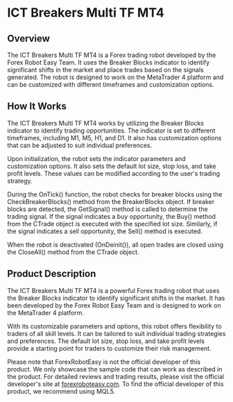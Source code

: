 # ICT Breakers Multi TF MT4

## Overview
The ICT Breakers Multi TF MT4 is a Forex trading robot developed by the Forex Robot Easy Team. It uses the Breaker Blocks indicator to identify significant shifts in the market and place trades based on the signals generated. The robot is designed to work on the MetaTrader 4 platform and can be customized with different timeframes and customization options.

## How It Works
The ICT Breakers Multi TF MT4 works by utilizing the Breaker Blocks indicator to identify trading opportunities. The indicator is set to different timeframes, including M1, M5, H1, and D1. It also has customization options that can be adjusted to suit individual preferences.

Upon initialization, the robot sets the indicator parameters and customization options. It also sets the default lot size, stop loss, and take profit levels. These values can be modified according to the user's trading strategy.

During the OnTick() function, the robot checks for breaker blocks using the CheckBreakerBlocks() method from the BreakerBlocks object. If breaker blocks are detected, the GetSignal() method is called to determine the trading signal. If the signal indicates a buy opportunity, the Buy() method from the CTrade object is executed with the specified lot size. Similarly, if the signal indicates a sell opportunity, the Sell() method is executed.

When the robot is deactivated (OnDeinit()), all open trades are closed using the CloseAll() method from the CTrade object.

## Product Description
The ICT Breakers Multi TF MT4 is a powerful Forex trading robot that uses the Breaker Blocks indicator to identify significant shifts in the market. It has been developed by the Forex Robot Easy Team and is designed to work on the MetaTrader 4 platform.

With its customizable parameters and options, this robot offers flexibility to traders of all skill levels. It can be tailored to suit individual trading strategies and preferences. The default lot size, stop loss, and take profit levels provide a starting point for traders to customize their risk management.

Please note that ForexRobotEasy is not the official developer of this product. We only showcase the sample code that can work as described in the product. For detailed reviews and trading results, please visit the official developer's site at [forexroboteasy.com](https://forexroboteasy.com/forex-robot-review/ict-breakers-multi-tf-review-accurate-forex-trading-software/). To find the official developer of this product, we recommend using MQL5.
